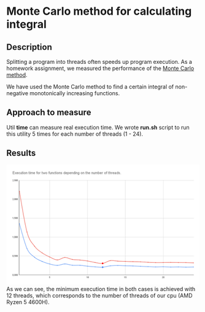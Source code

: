 #  Monte Carlo method for calculating integral
## Description
Splitting a program into threads often speeds up program execution. As a homework assignment, we measured the performance of the [Monte Carlo method](https://en.wikipedia.org/wiki/Monte_Carlo_method/ "Link to wikipedia"). 

We have used the Monte Carlo method to find a certain integral of non-negative monotonically increasing functions.

## Approach to measure
Util **time** can measure real execution time. We wrote **run.sh** script to run this utility 5 times for each number of threads (1 - 24).

## Results 
![Execution time depending on the number of threads for 2 functions.](./assets/graph.png "Exectuion time depending on the number of threads for 2 functions")
As we can see, the minimum execution time in both cases is achieved with 12 threads, which corresponds to the number of threads of our cpu (AMD Ryzen 5 4600H).
